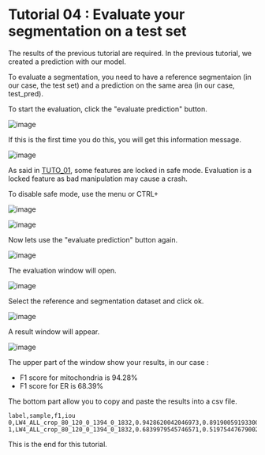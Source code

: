 # Tutorial 04 : Evaluate your segmentation on a test set

The results of the previous tutorial are required.
In the previous tutorial, we created a prediction with our model.

To evaluate a segmentation, you need to have a reference segmentaion (in our case, the test set) and a prediction on the same area (in our case, test_pred).

To start the evaluation, click the "evaluate prediction" button.

![image](https://github.com/user-attachments/assets/6023e6ed-2038-480e-ab53-a50523b1ffba)

If this is the first time you do this, you will get this information message.

![image](https://github.com/user-attachments/assets/b4e5b554-ae2f-446a-b597-1af2be55573d)

As said in [TUTO_01](TUTO_01.md), some features are locked in safe mode.
Evaluation is a locked feature as bad manipulation may cause a crash.

To disable safe mode, use the menu or CTRL+

![image](https://github.com/user-attachments/assets/43c1bd2c-a762-438d-b1f3-7118546cfe24)

![image](https://github.com/user-attachments/assets/a6215d64-e33a-41a0-b870-2843fc5ea9eb)

Now lets use the "evaluate prediction" button again.

![image](https://github.com/user-attachments/assets/6023e6ed-2038-480e-ab53-a50523b1ffba)

The evaluation window will open.

![image](https://github.com/user-attachments/assets/adab403c-589c-4122-86b2-5692caf34561)

Select the reference and segmentation dataset and click ok.

![image](https://github.com/user-attachments/assets/26ffeaab-eb6e-4692-b172-ea01e25e2ac8)

A result window will appear.

![image](https://github.com/user-attachments/assets/d03e6cee-f866-4d39-883e-2eafd522be23)

The upper part of the window show your results, in our case :
* F1 score for mitochondria is 94.28%
* F1 score for ER is 68.39%

The bottom part allow you to copy and paste the results into a csv file.

```
label,sample,f1,iou
0,LW4_ALL_crop_80_120_0_1394_0_1832,0.9428620042046973,0.8919005919330015
1,LW4_ALL_crop_80_120_0_1394_0_1832,0.6839979545746571,0.519754476790029
```

This is the end for this tutorial. 
